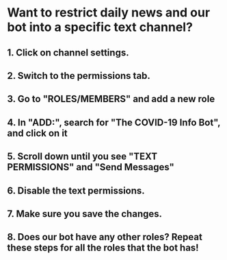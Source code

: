 # Want to restrict daily news and our bot into a specific text channel? 

## 1. Click on channel settings.

## 2. Switch to the permissions tab.

## 3. Go to "ROLES/MEMBERS" and add a new role

## 4. In "ADD:", search for "The COVID-19 Info Bot", and click on it

## 5. Scroll down until you see "TEXT PERMISSIONS" and "Send Messages" 

## 6. Disable the text permissions.

## 7. Make sure you save the changes. 

## 8. Does our bot have any other roles? Repeat these steps for all the roles that the bot has!

